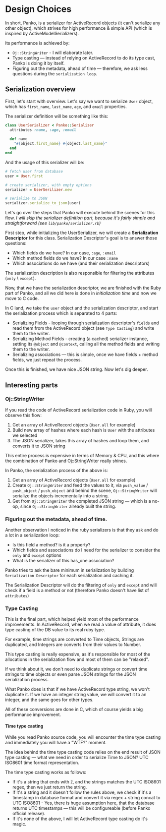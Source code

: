 # Design Choices

In short, Panko, is a serializer for ActiveRecord objects (it can't serialize any other object), which strives for high performance & simple API (which is inspired by ActiveModelSerializers).

Its performance is achieved by:

* `Oj::StringWriter` - I will elaborate later.
* Type casting — instead of relying on ActiveRecord to do its type cast, Panko is doing it by itself.
* Figuring out the metadata, ahead of time — therefore, we ask less questions during the `serialization loop`.


## Serialization overview

First, let's start with overview. Let's say we want to serialize `User` object, which has
`first_name`, `last_name`, `age`, and `email` properties.

The serializer definition will be something like this:

```ruby
class UserSerializer < Panko::Serializer
  attributes :name, :age, :email
  
  def name
    "#{object.first_name} #{object.last_name}"
  end
end
```

And the usage of this serializer will be:

```ruby
# fetch user from database
user = User.first

# create serializer, with empty options
serializer = UserSerilizer.new

# serialize to JSON
serializer.serialize_to_json(user)
```

Let's go over the steps that Panko will execute behind the scenes for this flow.
_I will skip the serializer definition part, because it's fairly simple and straightforward (see `lib/panko/serializer.rb`)_

First step, while initializing the UserSerializer, we will create a **Serialization Descriptor** for this class.
Serialization Descriptor's goal is to answer those questions:

* Which fields do we have? In our case, `:age`, `:email`
* Which method fields do we have? In our case `:name`
* Which associations do we have (and their serialization descriptors)

The serialization description is also responsible for filtering the attributes (`only` \ `except`).

Now, that we have the serialization descriptor, we are finished with the Ruby part of Panko, and all we did here is done in *initialization time* and now we move to C code.

In C land, we take the `user` object and the serialization descriptor, and start the serialization process which is separated to 4 parts:

* Serializing Fields - looping through serialization descriptor's `fields` and read them from the ActiveRecord object (see `Type Casting`) and write them to the writer.
* Serializing Method Fields - creating (a cached) serializer instance, setting its `@object` and `@context`, calling all the method fields and writing them to the writer.
* Serializing associations — this is simple, once we have fields + method fields, we just repeat the process.

Once this is finished, we have nice JSON string.
Now let's dig deeper.

## Interesting parts

### Oj::StringWriter

If you read the code of ActiveRecord serialization code in Ruby, you will observe this flow:

1. Get an array of ActiveRecord objects (`User.all` for example)
2. Build new array of hashes where each hash is `User` with the attributes we selected
3. The JSON serializer, takes this array of hashes and loop them, and converts it to JSON string

This entire process is expensive in terms of Memory & CPU, and this where the combination of Panko and Oj::StringWriter really shines. 

In Panko, the serialization process of the above is:

1. Get an array of ActiveRecord objects (`User.all` for example)
2. Create `Oj::StringWriter` and feed the values to it, via `push_value` / `push_object` / `push_object` and behind the scene, `Oj::StringWriter` will serialize the objects incrementally into a string.
3. Get from `Oj::StringWriter` the completed JSON string — which is a no-op, since `Oj::StringWriter` already built the string.

### Figuring out the metadata, ahead of time.

Another observation I noticed in the ruby serializers is that they ask and do a lot in a serialization loop: 

* Is this field a method? is it a property?
* Which fields and associations do I need for the serializer to consider the `only` and `except` options
* What is the serializer of this has_one association?

Panko tries to ask the bare minimum in serialization by building `Serialization Descriptor` for each serialization and caching it.

The Serialization Descriptor will do the filtering of `only` and `except` and will check if a field is a method or not (therefore Panko doesn't have list of `attributes`)


### Type Casting

This is the final part, which helped yield most of the performance improvements.
In ActiveRecord, when we read a value of attribute, it does type casting of the DB value to its real ruby type.

For example, time strings are converted to Time objects, Strings are duplicated, and Integers are converts from their values to Number.

This type casting is really expensive, as it's responsible for most of the allocations in the serialization flow and most of them can be "relaxed".

If we think about it, we don't need to duplicate strings or convert time strings to time objects or even parse JSON strings for the JSON serialization process.

What Panko does is that if we have ActiveRecord type string, we won't duplicate it.
If we have an integer string value, we will convert it to an integer, and the same goes for other types.

All of these conversions are done in C, which of course yields a big performance improvement.

#### Time type casting
While you read Panko source code, you will encounter the time type casting and immediately you will have a "WTF?" moment.

The idea behind the time type casting code relies on the end result of JSON type casting — what we need in order to serialize Time to JSON? UTC ISO8601 time format representation.

The time type casting works as follows:

* If it's a string that ends with `Z`, and the strings matches the UTC ISO8601 regex, then we just return the string.
* If it's a string and it doesn't follow the rules above, we check if it's a timestamp in database format and convert it via regex + string concat to UTC ISO8601 - Yes, there is huge assumption here, that the database returns UTC timestamps — this will be configureable (before Panko official release).
* If it's none of the above, I will let ActiveRecord type casting do it's magic.

